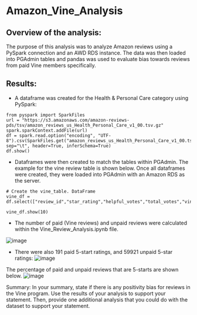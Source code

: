 # Amazon_Vine_Analysis

## Overview of the analysis: 
The purpose of this analysis was to analyze Amazon reviews using a PySpark connection and an AWD RDS instance. The data was then loaded into PGAdmin tables and pandas was used to evaluate bias towards reviews from paid Vine members specifically. 

## Results:
* A dataframe was created for the Health & Personal Care category using PySpark: 
```
from pyspark import SparkFiles
url = "https://s3.amazonaws.com/amazon-reviews-pds/tsv/amazon_reviews_us_Health_Personal_Care_v1_00.tsv.gz"
spark.sparkContext.addFile(url)
df = spark.read.option("encoding", "UTF-8").csv(SparkFiles.get("amazon_reviews_us_Health_Personal_Care_v1_00.tsv.gz"), sep="\t", header=True, inferSchema=True)
df.show()
```
* Dataframes were then created to match the tables within PGAdmin. The example for the vine review table is shown below. Once all dataframes were created, they were loaded into PGAdmin with an Amazon RDS as the server.
```
# Create the vine_table. DataFrame
vine_df = df.select(["review_id","star_rating","helpful_votes","total_votes","vine","verified_purchase"])

vine_df.show(10)
```
* The number of paid (Vine reviews) and unpaid reviews were calculated within the Vine_Review_Analysis.ipynb file. 

![image](https://user-images.githubusercontent.com/105991478/195216511-56dd112e-9cb9-49b5-8360-0ed81f806fd0.png)

* There were also 191 paid 5-start ratings, and 59921 unpaid 5-star ratings:
![image](https://user-images.githubusercontent.com/105991478/195216812-bbc9c07d-71a6-4e77-a4d0-4ddc81a33e1f.png)

The percentage of paid and unpaid reviews that are 5-starts are shown below. 
![image](https://user-images.githubusercontent.com/105991478/195216861-94956fd7-1ebb-48f0-8939-245875940add.png)

Summary: In your summary, state if there is any positivity bias for reviews in the Vine program. Use the results of your analysis to support your statement. Then, provide one additional analysis that you could do with the dataset to support your statement.
